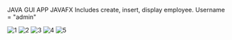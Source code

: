 JAVA GUI APP
JAVAFX
Includes create, insert, display employee.
Username = "admin" 


![1](https://github.com/user-attachments/assets/e399453d-752a-40c4-899e-014d0715d8ea)
![2](https://github.com/user-attachments/assets/7ee0d4da-784c-40a8-8fd7-b3b176a47cf9)
![3](https://github.com/user-attachments/assets/0255a788-06b2-437e-ae74-3969b7b49340)
![4](https://github.com/user-attachments/assets/67256e84-e20e-435e-8681-6db317b43ced)
![5](https://github.com/user-attachments/assets/8e68d2ca-967a-405d-98f6-099f6f1a3cd3)
